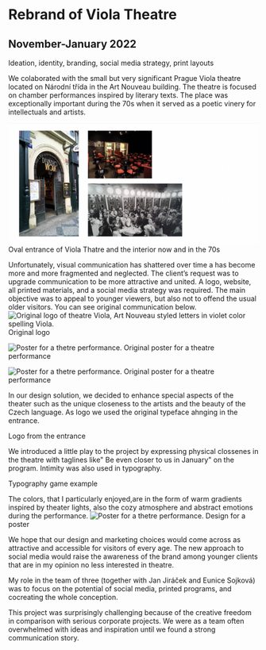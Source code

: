 # Rebrand of Viola Theatre
## November-January 2022 
Ideation, identity, branding, social media strategy, print layouts

We colaborated with the small but very significant Prague Viola theatre located on Národní třída in the Art Nouveau building. The theatre is focused on chamber performances inspired by literary texts. The place was exceptionally important during the 70s when it served as a poetic vinery for intellectuals and artists. 

![Oval entrance of the theatre,view from Národní třída street.](entance-interior.png)
Oval entrance of Viola Thatre and the interior now and in the 70s

Unfortunately, visual communication has shattered over time a has become more and more fragmented and neglected. The client’s request was to upgrade communication to be more attractive and united. A logo, website, all printed materials, and a social media strategy was required. The main objective was to appeal to younger viewers, but also not to offend the usual older visitors. You can see original communication below.
![Original logo of theatre Viola, Art Nouveau styled letters in violet color spelling Viola.](Viola-4.jpeg)
Original logo

![Poster for a thetre performance.](Viola-5.jpeg)
Original poster for a theatre performance

![Poster for a thetre performance.](Viola-6.jpeg)
Original poster for a theatre performance

In our design solution, we decided to enhance special aspects of the theater such as the unique closeness to the artists and the beauty of the Czech language. As logo we used the original typeface ahnging in the entrance. 

Logo from the entrance 

We introduced a little play to the project by expressing physical clossenes in the theatre with taglines like" Be even closer to us in January" on the program. Intimity was also used in typography.

Typography game example


The colors, that I particularly enjoyed,are in the form of warm gradients inspired by theater lights, also the cozy atmosphere and abstract emotions during the performance.
![Poster for a thetre performance.](case-study-viola.jpg)
Design for a poster

We hope that our design and marketing choices would come across as attractive and accessible for visitors of every age. The new approach to social media would raise the awareness of the brand among younger clients that are in my opinion no less interested in theatre. 

My role in the team of three (together with Jan Jiráček and Eunice Sojková) was to focus on the potential of social media, printed programs, and cocreating the whole conception. 

This project was surprisingly challenging because of the creative freedom in comparison with serious corporate projects. We were as a team often overwhelmed with ideas and inspiration until we found a strong communication story. 
